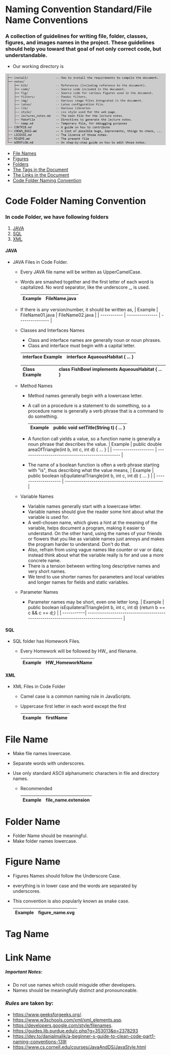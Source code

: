 #   Naming Convention Standard/File Name Conventions

### A collection of guidelines for writing file, folder, classes, figures, and images names in the project. These guidelines should help you toward that goal of not only correct code, but understandable. 

* Our working directory is

![alt text](1.png)

  * [File Names](#file-name)
  * [Figures](#figure-name)
  * [Folders](#folder-name)
  * [The Tags in the Document](#tag-name)
  * [The Links in the Document](#link-name)
  * [Code Folder Naming Convention](#code-folder-naming-convention)



# Code Folder Naming Convention

### In code Folder, we have following folders

1. [JAVA](#java)
2. [SQL](#sql)
3. [XML](#xml)

#### JAVA
* JAVA Files in Code Folder.
    * Every JAVA file name will be written as UpperCamelCase.
    * Words are smashed together and the first letter of each word is capitalized. No word separator, like the underscore _, is used.

         | Example     | FileName.java |
         | ----------- | ------------- | 

    * If there is any version/number, it should be written as,
         | Example     | FileName01.java | FileName02.java |
         | ----------- | --------------- | --------------- |

    * Classes and Interfaces Names
        * Class and interface names are generally noun or noun phrases.
        * Class and interface must begin with a capital letter.

         |interface Example     | interface AqueousHabitat { ... } | 
         | -------------------- | -------------------------------- | 

         |Class Example         | class FishBowl implements AqueousHabitat { ... } | 
         | -------------------- | ------------------------------------------------ | 

    * Method Names 
  
      * Method names generally begin with a lowercase letter. 
      * A call on a procedure is a statement to do something, so a procedure name is generally a verb phrase that is a command to do something.

         | Example              | public void setTitle(String t) { ... } | 
         | -------------------- | ------------------------------------------------ | 

         
      * A function call yields a value, so a function name is generally a noun phrase that describes the value.
         | Example              | public double areaOfTriangle(int b, int c, int d) { ... } | 
         | -------------------- | ------------------------------------------------ | 

      * The name of a boolean function is often a verb phrase starting with "is", thus describing what the value means,
         | Example              | public boolean isEquilateralTriangle(int b, int c, int d) { ... } | 
         | -------------------- | ------------------------------------------------ | 

    * Variable Names
  
      * Variable names generally start with a lowercase letter.
      * Variable names should give the reader some hint about what the variable is used for. 
      * A well-chosen name, which gives a hint at the meaning of the variable, helps document a program, making it easier to understand. On the other hand, using the names of your friends or flowers that you like as variable names just annoys and makes the program harder to understand. Don't do that. 
      * Also, refrain from using vague names like counter or var or data; instead think about what the variable really is for and use a more concrete name.
      * There is a tension between writing long descriptive names and very short names.
      * We tend to use shorter names for parameters and local variables and longer names for fields and static variables.

    * Parameter Names
      * Parameter names may be short, even one letter long.
        | Example    | public boolean isEquilateralTriangle(int b, int c, int d) {return b == c && c == d;} |
        | -----------| ------------------------------------------------------------------------------------ |

#### SQL

* SQL folder has Homework Files.
    * Every Homework will be followed by HW_ and filename.

        | Example    | HW_HomeworkName |
        | -----------| --------------- |
#### XML
* XML Files in Code Folder
  * Camel case is a common naming rule in JavaScripts.
  * Uppercase first letter in each word except the first

    | Example     |  firstName |
    | ----------- | ---------- |


# File Name
*  Make file names lowercase.
*  Separate words with underscores.
*  Use only standard ASCII alphanumeric characters in  file and directory names.

    * Recommended


        Example | file_name.extension |
       ---------|---------------------|

# Folder Name
* Folder Name should be meaningful.
* Make folder names lowercase.

# Figure Name

* Figures Names should follow the Underscore Case.
*  everything is in lower case and the words are separated by underscores.
*  This convention is also popularly known as snake case.

    | Example    | figure_name.svg |
    | ---------- | --------------- |

# Tag Name



# Link Name





        
       

















##### *Important* Notes: 

*   Do not use names which could misguide other developers.
*   Names should be meaningfully distinct and pronounceable.





### *Rules* are taken by:
  *  https://www.geeksforgeeks.org/.
  *  https://www.w3schools.com/xml/xml_elements.asp.
  *  https://developers.google.com/style/filenames.
  *  https://guides.lib.purdue.edu/c.php?g=353013&p=2378293
  *  https://dev.to/danialmalik/a-beginner-s-guide-to-clean-code-part1-naming-conventions-139l
  *  https://www.cs.cornell.edu/courses/JavaAndDS/JavaStyle.html
